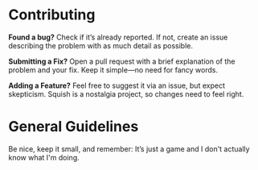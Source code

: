 # Contributing

**Found a bug?** 
Check if it’s already reported. If not, create an issue describing the problem with as much detail as possible.

**Submitting a Fix?** 
Open a pull request with a brief explanation of the problem and your fix. Keep it simple—no need for fancy words.

**Adding a Feature?** 
Feel free to suggest it via an issue, but expect skepticism. Squish is a nostalgia project, so changes need to feel right.

# General Guidelines

Be nice, keep it small, and remember: It’s just a game and I don't actually know what I'm doing. 
